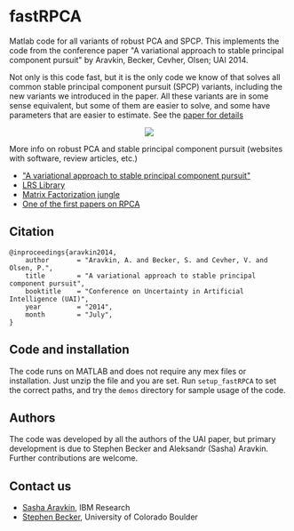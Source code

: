 fastRPCA
========

Matlab code for all variants of robust PCA and SPCP. This implements the code from the conference paper "A variational approach to stable principal component pursuit" by Aravkin, Becker, Cevher, Olsen; UAI 2014.

Not only is this code fast, but it is the only code we know of that solves all common stable principal component pursuit (SPCP) variants, including the new variants we introduced in the paper. All these variants are in some sense equivalent, but some of them are easier to solve, and some have parameters that are easier to estimate.  See the [paper for details](http://arxiv.org/abs/1406.1089)


<p align="center"><img src="http://amath.colorado.edu/faculty/becker/escalatorImage.jpg" /></p>


More info on robust PCA and stable principal component pursuit
(websites with software, review articles, etc.)

* ["A variational approach to stable principal component pursuit"](http://arxiv.org/abs/1406.1089)
* [LRS Library](https://github.com/andrewssobral/lrslibrary)
* [Matrix Factorization jungle](https://sites.google.com/site/igorcarron2/matrixfactorizations)
* [One of the first papers on RPCA](http://arxiv.org/abs/0912.3599)


Citation
---------
```
@inproceedings{aravkin2014,
    author       = "Aravkin, A. and Becker, S. and Cevher, V. and Olsen, P.",
    title        = "A variational approach to stable principal component pursuit",
    booktitle    = "Conference on Uncertainty in Artificial Intelligence (UAI)",
    year         = "2014",
    month        = "July",
}
```

Code and installation
----

The code runs on MATLAB and does not require any mex files or installation. Just unzip the file and you are set. Run `setup_fastRPCA` to set the correct paths, and try the `demos` directory for sample usage of the code.

Authors
--------------
The code was developed by all the authors of the UAI paper, but primary development is due to Stephen Becker and Aleksandr (Sasha) Aravkin. Further contributions are welcome.

## Contact us
* [Sasha Aravkin](https://sites.google.com/site/saravkin), IBM Research
* [Stephen Becker](amath.colorado.edu/faculty/becker/), University of Colorado Boulder

